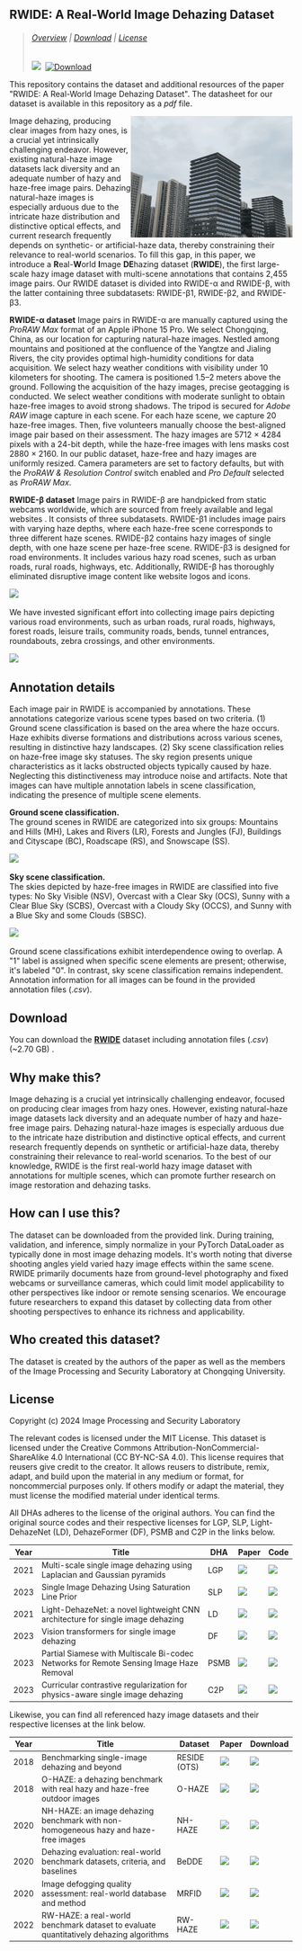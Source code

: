 ## RWIDE: A Real-World Image Dehazing Dataset
> ###### [Overview](#rwide-a-real-world-image-dehazing-dataset) | [Download](#download) | [License](#license) 
>
> <a href="LICENSE"><img src="https://img.shields.io/badge/license-CC%20BY--NC--SA%204.0-blue.svg" /></a>&nbsp; <a href="https://sites.google.com/site/xiangtaooo/home"><img src="https://img.shields.io/badge/download-.zip-ff69b4.svg" alt="Download" /></a>&nbsp;

This repository contains the dataset and additional resources of the paper "RWIDE: A Real-World Image Dehazing Dataset". The datasheet for our dataset is available in this repository as a *pdf* file. 

<img src="imgs/tmp.gif" align="right" />

Image dehazing, producing clear images from hazy ones, is a crucial yet intrinsically challenging endeavor. However, existing natural-haze image datasets lack diversity and an adequate number of hazy and haze-free image pairs. Dehazing natural-haze images is especially arduous due to the intricate haze distribution and distinctive optical effects, and current research frequently depends on synthetic- or artificial-haze data, thereby constraining their relevance to real-world scenarios. To fill this gap, in this paper, we introduce a **R**eal-**W**orld **I**mage **DE**hazing dataset (**RWIDE**), the first large-scale hazy image dataset with multi-scene annotations that contains 2,455 image pairs.  Our RWIDE dataset is divided into RWIDE-α and RWIDE-β, with the latter containing three subdatasets: RWIDE-β1, RWIDE-β2, and RWIDE-β3.

**RWIDE-α dataset**
Image pairs in RWIDE-α are manually captured using the *ProRAW Max* format of an Apple iPhone 15 Pro. We select Chongqing, China, as our location for capturing natural-haze images. Nestled among mountains and positioned at the confluence of the Yangtze and Jialing Rivers, the city provides optimal high-humidity conditions for data acquisition. We select hazy weather conditions with visibility under 10 kilometers for shooting. The camera is positioned 1.5–2 meters above the ground. Following the acquisition of the hazy images, precise geotagging is conducted. We select weather conditions with moderate sunlight to obtain haze-free images to avoid strong shadows. The tripod is secured for *Adobe RAW* image capture in each scene. For each haze scene, we capture 20 haze-free images. Then, five volunteers manually choose the best-aligned image pair based on their assessment. The hazy images are 5712 × 4284 pixels with a 24-bit depth, while the haze-free images with lens masks cost 2880 × 2160. In our public dataset, haze-free and hazy images are uniformly resized. Camera parameters are set to factory defaults, but with the *ProRAW \& Resolution Control* switch enabled and *Pro Default* selected as *ProRAW Max*.

**RWIDE-β dataset**
Image pairs in RWIDE-β are handpicked from static webcams worldwide, which are sourced from freely available and legal websites . It consists of three subdatasets. RWIDE-β1 includes image pairs with varying haze depths, where each haze-free scene corresponds to three different haze scenes. RWIDE-β2 contains hazy images of single depth, with one haze scene per haze-free scene. RWIDE-β3 is designed for road environments. It includes various hazy road scenes, such as urban roads, rural roads, highways, etc. Additionally, RWIDE-β has thoroughly eliminated disruptive image content like website logos and icons.

![](imgs/rwide.jpg)

We have invested significant effort into collecting image pairs depicting various road environments, such as urban roads, rural roads, highways, forest roads, leisure trails, community roads, bends, tunnel entrances, roundabouts, zebra crossings, and other environments.

![](imgs/road_scene.jpg)

## Annotation details

Each image pair in RWIDE is accompanied by annotations. These annotations categorize various scene types based on two criteria. (1) Ground scene classification is based on the area where the haze occurs. Haze exhibits diverse formations and distributions across various scenes, resulting in distinctive hazy landscapes. (2) Sky scene classification relies on haze-free image sky statuses. The sky region presents unique characteristics as it lacks obstructed objects typically caused by haze. Neglecting this distinctiveness may introduce noise and artifacts. Note that images can have multiple annotation labels in scene classification, indicating the presence of multiple scene elements.

**Ground scene classification.**<br>The ground scenes in RWIDE are categorized into six groups: Mountains and Hills (MH), Lakes and Rivers (LR), Forests and Jungles (FJ), Buildings and Cityscape (BC), Roadscape (RS), and Snowscape (SS). <br>

![](imgs/ground_scene.jpg)

**Sky scene classification.** <br>The skies depicted by haze-free images in RWIDE are classified into five types:  No Sky Visible (NSV), Overcast with a Clear Sky (OCS), Sunny with a Clear Blue Sky (SCBS), Overcast with a Cloudy Sky (OCCS), and Sunny with a Blue Sky and some Clouds (SBSC).

![](imgs/sky_scene.jpg)

Ground scene classifications exhibit interdependence owing to overlap. A "1" label is assigned when specific scene elements are present; otherwise, it's labeled "0". In contrast, sky scene classification remains independent. Annotation information for all images can be found in the provided annotation files (.*csv*).

## Download

You can download the  **[RWIDE](https://sites.google.com/site/xiangtaooo/home)** dataset including annotation files (.*csv*)  (~2.70 GB) .

## Why make this?

Image dehazing is a crucial yet intrinsically challenging endeavor, focused on producing clear images from hazy ones. However, existing natural-haze image datasets lack diversity and an adequate number of hazy and haze-free image pairs. Dehazing natural-haze images is especially arduous due to the intricate haze distribution and distinctive optical effects, and current research frequently depends on synthetic or artificial-haze data, thereby constraining their relevance to real-world scenarios. To the best of our knowledge, RWIDE is the first real-world hazy image dataset with annotations for multiple scenes, which can promote further research on image restoration and dehazing tasks.

## How can I use this?

The dataset can be downloaded from the provided link. During training, validation, and inference, simply normalize in your PyTorch DataLoader as typically done in most image dehazing models. It's worth noting that diverse shooting angles yield varied hazy image effects within the same scene. RWIDE primarily documents haze from ground-level photography and fixed webcams or surveillance cameras, which could limit model applicability to other perspectives like indoor or remote sensing scenarios. We encourage future researchers to expand this dataset by collecting data from other shooting perspectives to enhance its richness and applicability.

## Who created this dataset?

The dataset is created by the authors of the paper as well as the members of the Image Processing and Security Laboratory at Chongqing University.

## License

Copyright (c) 2024 Image Processing and Security Laboratory

The relevant codes is licensed under the MIT License. This dataset is licensed under the Creative Commons Attribution-NonCommercial-ShareAlike 4.0 International (CC BY-NC-SA 4.0). This license requires that reusers give credit to the creator. It allows reusers to distribute, remix, adapt, and build upon the material in any medium or format, for noncommercial purposes only. If others modify or adapt the material, they must license the modified material under identical terms.

All DHAs adheres to the license of the original authors. You can find the original source codes and their respective licenses for LGP, SLP, Light-DehazeNet (LD),  DehazeFormer (DF), PSMB and C2P in the links below.

| Year | Title                                                        | DHA  | Paper                                                        | Code                                                         |
| ---- | ------------------------------------------------------------ | ---- | ------------------------------------------------------------ | ------------------------------------------------------------ |
| 2021 | Multi-scale single image dehazing using Laplacian and Gaussian pyramids | LGP  | <a href="https://ieeexplore.ieee.org/stampPDF/getPDF.jsp?tp=&arnumber=9606591&ref=aHR0cHM6Ly9pZWVleHBsb3JlLmllZWUub3JnL2Fic3RyYWN0L2RvY3VtZW50Lzk2MDY1OTE="><img src="https://img.shields.io/badge/paper-7F7F7F"/></a> | <a href="https://github.com/zhengchaobing/Multi-scale-Single-Image-Dehazing-Using-Laplacian-and-Gaussian-Pyramids"><img src="https://img.shields.io/badge/code-ffff00"/></a> |
| 2023 | Single Image Dehazing Using Saturation Line Prior            | SLP  | <a href="https://ieeexplore.ieee.org/stampPDF/getPDF.jsp?tp=&arnumber=10141557&ref=aHR0cHM6Ly9pZWVleHBsb3JlLmllZWUub3JnL2Fic3RyYWN0L2RvY3VtZW50LzEwMTQxNTU3"><img src="https://img.shields.io/badge/paper-7F7F7F"/></a> | <a href="https://github.com/LPengYang/Saturation-Line-Prior"><img src="https://img.shields.io/badge/code-ffff00"/></a> |
| 2021 | Light-DehazeNet: a novel lightweight CNN architecture for single image dehazing | LD   | <a href="https://ieeexplore.ieee.org/stampPDF/getPDF.jsp?tp=&arnumber=9562276&ref=aHR0cHM6Ly9pZWVleHBsb3JlLmllZWUub3JnL2Fic3RyYWN0L2RvY3VtZW50Lzk1NjIyNzY="><img src="https://img.shields.io/badge/paper-7F7F7F"/></a> | <a href="https://github.com/hayatkhan8660-maker/Light-DehazeNet"><img src="https://img.shields.io/badge/code-ffff00"/></a> |
| 2023 | Vision transformers for single image dehazing                | DF   | <a href="https://ieeexplore.ieee.org/ielx7/83/9991910/10076399.pdf?tp=&arnumber=10076399&isnumber=9991910&ref=aHR0cHM6Ly9pZWVleHBsb3JlLmllZWUub3JnL2Fic3RyYWN0L2RvY3VtZW50LzEwMDc2Mzk5"><img src="https://img.shields.io/badge/paper-7F7F7F"/></a> | <a href="https://github.com/IDKiro/DehazeFormer"><img src="https://img.shields.io/badge/code-ffff00"/></a> |
| 2023 | Partial Siamese with Multiscale Bi-codec Networks for Remote Sensing Image Haze Removal | PSMB | <a href="https://ieeexplore.ieee.org/stampPDF/getPDF.jsp?tp=&arnumber=10268954&ref=aHR0cHM6Ly9pZWVleHBsb3JlLmllZWUub3JnL2Fic3RyYWN0L2RvY3VtZW50LzEwMjY4OTU0"><img src="https://img.shields.io/badge/paper-7F7F7F"/></a> | <a href="https://github.com/thislzm/PSMB-Net"><img src="https://img.shields.io/badge/code-ffff00"/></a> |
| 2023 | Curricular contrastive regularization for physics-aware single image dehazing | C2P  | <a href="https://openaccess.thecvf.com/content/CVPR2023/papers/Zheng_Curricular_Contrastive_Regularization_for_Physics-Aware_Single_Image_Dehazing_CVPR_2023_paper.pdf"><img src="https://img.shields.io/badge/paper-7F7F7F"/></a> | <a href="https://github.com/Polaris-F/C2PNet"><img src="https://img.shields.io/badge/code-ffff00"/></a> |

Likewise, you can find all referenced hazy image datasets and their respective licenses at the link below.

| Year | Title                                                        | Dataset      | Paper                                                        | Download                                                     |
| ---- | ------------------------------------------------------------ | ------------ | ------------------------------------------------------------ | ------------------------------------------------------------ |
| 2018 | Benchmarking single-image dehazing and beyond                | RESIDE (OTS) | <a href="https://ieeexplore.ieee.org/stamp/stamp.jsp?tp=&arnumber=8451944"><img src="https://img.shields.io/badge/paper-7F7F7F"/></a> | <a href="https://sites.google.com/view/reside-dehaze-datasets/reside-%CE%B2"><img src="https://img.shields.io/badge/dataset-0000ff"/></a> |
| 2018 | O-HAZE: a dehazing benchmark with real hazy and haze-free outdoor images | O-HAZE       | <a href="chrome-extension://ikhdkkncnoglghljlkmcimlnlhkeamad/pdf-viewer/web/viewer.html?file=https%3A%2F%2Fopenaccess.thecvf.com%2Fcontent_cvpr_2018_workshops%2Fpapers%2Fw13%2FAncuti_O-HAZE_A_Dehazing_CVPR_2018_paper.pdf#=&zoom=220.00000000000003"><img src="https://img.shields.io/badge/paper-7F7F7F"/></a> | <a href="https://data.vision.ee.ethz.ch/cvl/ntire18//o-haze/"><img src="https://img.shields.io/badge/dataset-0000ff"/></a> |
| 2020 | NH-HAZE: an image dehazing benchmark with non-homogeneous hazy and haze-free images | NH-HAZE      | <a href="chrome-extension://ikhdkkncnoglghljlkmcimlnlhkeamad/pdf-viewer/web/viewer.html?file=https%3A%2F%2Fopenaccess.thecvf.com%2Fcontent_CVPRW_2020%2Fpapers%2Fw31%2FAncuti_NH-HAZE_An_Image_Dehazing_Benchmark_With_Non-Homogeneous_Hazy_and_Haze-Free_CVPRW_2020_paper.pdf#=&zoom=220.00000000000003"><img src="https://img.shields.io/badge/paper-7F7F7F"/></a> | <a href="https://data.vision.ee.ethz.ch/cvl/ntire20/nh-haze/"><img src="https://img.shields.io/badge/dataset-0000ff"/></a> |
| 2020 | Dehazing evaluation: real-world benchmark datasets, criteria, and baselines | BeDDE        | <a href="https://ieeexplore.ieee.org/stamp/stamp.jsp?tp=&arnumber=9099036"><img src="https://img.shields.io/badge/paper-7F7F7F"/></a> | <a href="https://github.com/xiaofeng94/BeDDE-for-defogging?tab=readme-ov-file"><img src="https://img.shields.io/badge/dataset-0000ff"/></a> |
| 2020 | Image defogging quality assessment: real-world database and method | MRFID        | <a href="https://ieeexplore.ieee.org/stamp/stamp.jsp?tp=&arnumber=9244631"><img src="https://img.shields.io/badge/paper-7F7F7F"/></a> | <a href="http://www.vistalab.ac.cn/MRFID-for-defogging/"><img src="https://img.shields.io/badge/dataset-0000ff"/></a> |
| 2022 | RW-HAZE: a real-world benchmark dataset to evaluate quantitatively dehazing algorithms | RW-HAZE      | <a href="https://ieeexplore.ieee.org/stamp/stamp.jsp?tp=&arnumber=9897706"><img src="https://img.shields.io/badge/paper-7F7F7F"/></a> | <a href="https://github.com/jiyouchen103/Image-Dehazing-Assessment-A-Real-World-Dataset-and-A-Haze-Density-Aware-Criteria-and-RW_Haze"><img src="https://img.shields.io/badge/dataset-0000ff"/></a> |


